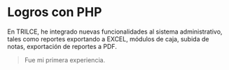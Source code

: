 # Logros con PHP

En TRILCE, he integrado nuevas funcionalidades al sistema administrativo, tales como reportes exportando a EXCEL, módulos de caja, subida de notas, exportación de reportes a PDF.

> Fue mi primera experiencia.